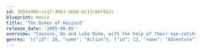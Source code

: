 ```yaml
---
id: 3056e98b-ce17-40b3-bbb6-bc17cbbf012c
blueprint: movie
title: 'The Dukes of Hazzard'
release_date: '2005-08-05'
overview: "Cousins, Bo and Luke Duke, with the help of their eye-catching cousin, Daisy and moonshine-running Uncle Jesse, try and save the family farm from being destroyed by Hazzard County's corrupt commissioner, Boss Hogg. Their efforts constantly find the 'Duke Boys' eluding authorities in 'The General Lee', their 1969 orange Dodge Charger that keeps them one step ahead of the dimwitted antics of the small southern town's Sheriff, Roscoe P. Coltrane."
genres: '[{"id": 28, "name": "Action"}, {"id": 12, "name": "Adventure"}, {"id": 35, "name": "Comedy"}]'
---
```

